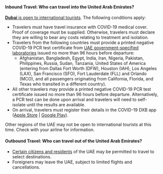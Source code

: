 #### Inbound Travel: Who can travel into the United Arab Emirates?

[**Dubai** is open to international tourists](https://www.emirates.com/sg/english/help/flying-to-and-from-dubai/tourists-travelling-to-dubai/). The following conditions apply:

- Travelers must have travel insurance with COVID-19 medical cover. Proof of coverage must be supplied. Otherwise, travelers must declare they are willing to bear any costs relating to treatment and isolation.
- Travelers from the following countries must provide a printed negative COVID-19 PCR test certificate from [UAE government-specified laboratories](https://c.ekstatic.net/ecl/documents/health-screening-documents/approved-laboratories.pdf) issued no more than 96 hours before departure:
  - Afghanistan, Bangladesh, Egypt, India, Iran, Nigeria, Pakistan, Philippines, Russia, Sudan, Tanzania, United States of America (entering from Dallas Fort Worth (DFW), Houston (IAH), Los Angeles (LAX), San Francisco (SFO), Fort Lauderdale (FLL) and Orlando (MCO), and all passengers originating from California, Florida, and Texas who transited in a different country).
- All other travelers may provide a printed negative COVID-19 PCR test certificate issued no more than 96 hours before departure. Alternatively, a PCR test can be done upon arrival and travelers will need to self-isolate until the results are available.
- On arrival, travelers must register their details in the COVID-19 DXB app ([Apple Store](https://apps.apple.com/ae/app/covid19-dxb-smart-app/id1504818399) | [Google Play](https://play.google.com/store/apps/details?id=ae.gov.dha.covid19&hl=en)).

Other regions of the UAE may not be open to international tourists at this time. Check with your airline for information.

#### Outbound Travel: Who can travel out of the United Arab Emirates?

- [Certain citizens and residents](https://u.ae/en/information-and-services/justice-safety-and-the-law/handling-the-covid-19-outbreak/travelling-amid-covid-19/travelling-out-of-the-uae) of the UAE may be permitted to travel to select destinations.
- Foreigners may leave the UAE, subject to limited flights and cancellations.
